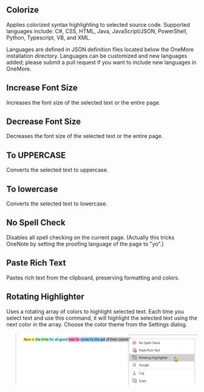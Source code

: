 ## Colorize
Applies colorized syntax highlighting to selected source code. Supported languages include: C#, CSS, HTML, Java, JavaScript/JSON, PowerShell, Python, Typescript, VB, and XML.

Languages are defined in JSON definition files located below the OneMore installation directory. Languages can be customized and new languages added; please submit a pull request if you want to include new languages in OneMore.

## Increase Font Size
Increases the font size of the selected text or the entire page.

## Decrease Font Size
Decreases the font size of the selected text or the entire page.

## To UPPERCASE
Converts the selected text to uppercase.

## To lowercase
Converts the selected text to lowercase.

## No Spell Check
Disables all spell checking on the current page. (Actually this tricks OneNote by setting the proofing language of the page to "yo".)

## Paste Rich Text
Pastes rich text from the clipboard, preserving formatting and colors.

## Rotating Highlighter
Uses a rotating array of colors to highlight selected text. Each time you select text and use this command, it will highlight the selected text using the next color in the array. Choose the color theme from the Settings dialog.
> ![Rotating Highlighter](images/Rotating.png)


